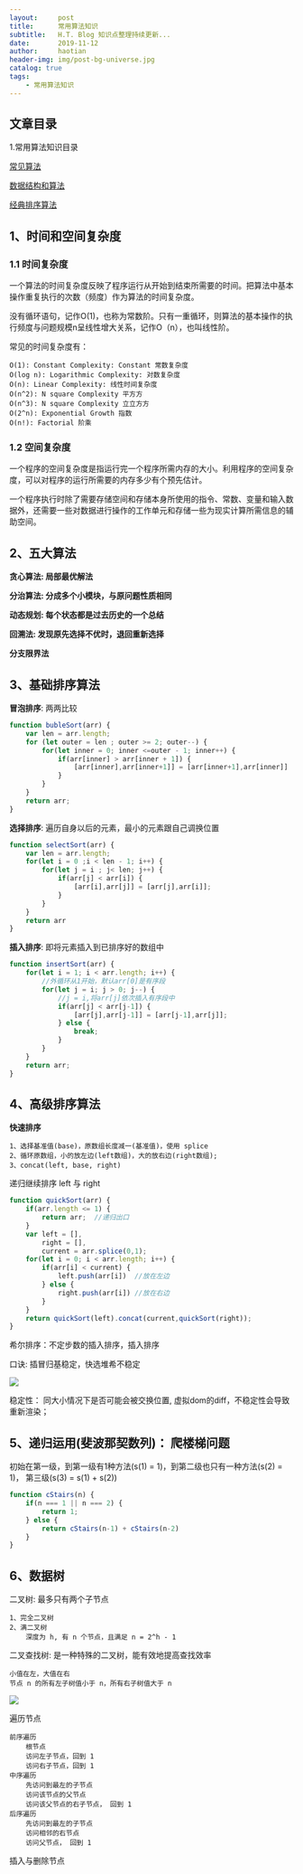 ```yaml
---
layout:     post
title:      常用算法知识
subtitle:   H.T. Blog 知识点整理持续更新...
date:       2019-11-12
author:     haotian
header-img: img/post-bg-universe.jpg
catalog: true
tags:
    - 常用算法知识
---
```


## 文章目录
1.常用算法知识目录

[常见算法](https://www.cnblogs.com/xianyulaodi/p/6001122.html)

[数据结构和算法](https://github.com/zoro-web/blog/issues/4)

[经典排序算法](https://juejin.im/post/57dcd394a22b9d00610c5ec8)

## 1、时间和空间复杂度
### 1.1 时间复杂度
一个算法的时间复杂度反映了程序运行从开始到结束所需要的时间。把算法中基本操作重复执行的次数（频度）作为算法的时间复杂度。

没有循环语句，记作O(1)，也称为常数阶。只有一重循环，则算法的基本操作的执行频度与问题规模n呈线性增大关系，记作O（n），也叫线性阶。

常见的时间复杂度有：

    O(1): Constant Complexity: Constant 常数复杂度
    O(log n): Logarithmic Complexity: 对数复杂度
    O(n): Linear Complexity: 线性时间复杂度
    O(n^2): N square Complexity 平⽅方
    O(n^3): N square Complexity ⽴立⽅方
    O(2^n): Exponential Growth 指数
    O(n!): Factorial 阶乘

### 1.2 空间复杂度
一个程序的空间复杂度是指运行完一个程序所需内存的大小。利用程序的空间复杂度，可以对程序的运行所需要的内存多少有个预先估计。

一个程序执行时除了需要存储空间和存储本身所使用的指令、常数、变量和输入数据外，还需要一些对数据进行操作的工作单元和存储一些为现实计算所需信息的辅助空间。

## 2、五大算法
<b>贪心算法: 局部最优解法</b>

<b>分治算法: 分成多个小模块，与原问题性质相同</b>

<b>动态规划: 每个状态都是过去历史的一个总结</b>

<b>回溯法: 发现原先选择不优时，退回重新选择</b>

<b>分支限界法</b>

## 3、基础排序算法

<b>冒泡排序</b>: 两两比较
```js
function bubleSort(arr) {
    var len = arr.length;
    for (let outer = len ; outer >= 2; outer--) {
        for(let inner = 0; inner <=outer - 1; inner++) {
            if(arr[inner] > arr[inner + 1]) {
                [arr[inner],arr[inner+1]] = [arr[inner+1],arr[inner]]
            }
        }
    }
    return arr;
}
```
<b>选择排序</b>: 遍历自身以后的元素，最小的元素跟自己调换位置
```js
function selectSort(arr) {
    var len = arr.length;
    for(let i = 0 ;i < len - 1; i++) {
        for(let j = i ; j< len; j++) {
            if(arr[j] < arr[i]) {
                [arr[i],arr[j]] = [arr[j],arr[i]];
            }
        }
    }
    return arr
}
```
<b>插入排序</b>: 即将元素插入到已排序好的数组中
```js
function insertSort(arr) {
    for(let i = 1; i < arr.length; i++) {  
        //外循环从1开始，默认arr[0]是有序段
        for(let j = i; j > 0; j--) {  
            //j = i,将arr[j]依次插入有序段中
            if(arr[j] < arr[j-1]) {
                [arr[j],arr[j-1]] = [arr[j-1],arr[j]];
            } else {
                break;
            }
        }
    }
    return arr;
}
```

## 4、高级排序算法

<b>快速排序</b>

    1、选择基准值(base)，原数组长度减一(基准值)，使用 splice
    2、循环原数组，小的放左边(left数组)，大的放右边(right数组);
    3、concat(left, base, right)

递归继续排序 left 与 right
```js
function quickSort(arr) {
    if(arr.length <= 1) {
        return arr;  //递归出口
    }
    var left = [],
        right = [],
        current = arr.splice(0,1); 
    for(let i = 0; i < arr.length; i++) {
        if(arr[i] < current) {
            left.push(arr[i])  //放在左边
        } else {
            right.push(arr[i]) //放在右边
        }
    }
    return quickSort(left).concat(current,quickSort(right));
}
```
希尔排序：不定步数的插入排序，插入排序

口诀: 插冒归基稳定，快选堆希不稳定

![](https://user-gold-cdn.xitu.io/2019/2/14/168e9d8524a2b947?imageView2/0/w/1280/h/960/format/webp/ignore-error/1)

稳定性： 同大小情况下是否可能会被交换位置, 虚拟dom的diff，不稳定性会导致重新渲染；

## 5、递归运用(斐波那契数列)： 爬楼梯问题
初始在第一级，到第一级有1种方法(s(1) = 1)，到第二级也只有一种方法(s(2) = 1)， 第三级(s(3) = s(1) + s(2))
```js
function cStairs(n) {
    if(n === 1 || n === 2) {
        return 1;
    } else {
        return cStairs(n-1) + cStairs(n-2)
    }
}
```
## 6、数据树

二叉树: 最多只有两个子节点

    1、完全二叉树
    2、满二叉树
        深度为 h, 有 n 个节点，且满足 n = 2^h - 1

二叉查找树: 是一种特殊的二叉树，能有效地提高查找效率

    小值在左，大值在右
    节点 n 的所有左子树值小于 n，所有右子树值大于 n
![](https://user-gold-cdn.xitu.io/2019/2/14/168e9d89406fa6a8?imageView2/0/w/1280/h/960/format/webp/ignore-error/1)

遍历节点

    前序遍历
        根节点
        访问左子节点，回到 1
        访问右子节点，回到 1
    中序遍历
        先访问到最左的子节点
        访问该节点的父节点
        访问该父节点的右子节点， 回到 1
    后序遍历
        先访问到最左的子节点
        访问相邻的右节点
        访问父节点， 回到 1

插入与删除节点